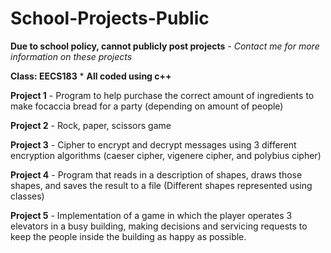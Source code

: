 # School-Projects-Public
  **Due to school policy, cannot publicly post projects** - *Contact me for more information on these projects*

  **Class: EECS183**         * **All coded using c++**
 
  **Project 1** - Program to help purchase the correct amount of ingredients to make focaccia bread for a party (depending on amount of people)
  
  **Project 2** - Rock, paper, scissors game 
  
  **Project 3** - Cipher to encrypt and decrypt messages using 3 different encryption algorithms (caeser cipher, vigenere cipher, and polybius cipher)
  
  **Project 4** - Program that reads in a description of shapes, draws those shapes, and saves the result to a file (Different shapes represented using classes)
  
  **Project 5** - Implementation of a game in which the player operates 3 elevators in a busy building, making decisions and servicing requests to keep the people inside the building as happy as possible.


